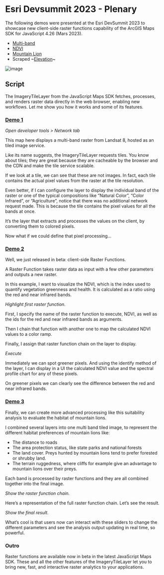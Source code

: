 # Esri Devsummit 2023 - Plenary

The following demos were presented at the Esri DevSummit 2023 to showcase new client-side raster functions capability of the ArcGIS Maps SDK for JavaScript 4.26 (Mars 2023).

- [Multi-band](https://2023-devsummit-plenary.netlify.app/multi-band.html)
- [NDVI](https://2023-devsummit-plenary.netlify.app/ndvi.html)
- [Mountain Lion](https://2023-devsummit-plenary.netlify.app/mountain-lion.html)
- Scraped ~[Elevation](https://2023-devsummit-plenary.netlify.app/elevation.html)~

![image](https://user-images.githubusercontent.com/1074239/228088048-3ceccb21-eb79-43f0-8f4a-c628dd5318d6.png)

## Script

The ImageryTileLayer from the JavaScript Maps SDK fetches, processes, and renders raster data directly in the web browser, enabling new workflows.
Let me show you how it works and some of its features.

### [Demo 1](https://2023-devsummit-plenary.netlify.app/multi-band.html)

_Open developer tools > Network tab_

This map here displays a multi-band raster from Landsat 8, hosted as an tiled image service.

Like its name suggests, the ImageryTileLayer requests tiles. You know about tiles; they are great because they are cacheable by the browser and the CDN and make the tile service scalable.

If we look at a tile, we can see that these are not images. In fact, each tile contains the actual pixel values from the raster at the tile resolution. 

Even better, if I can configure the layer to display the individual band of the raster or one of the typical compositions like “Natural Color”, “Color Infrared”, or “Agriculture”, notice that there was no additional network request made. This is because the tile contains the pixel values for all the bands at once.

It’s the layer that extracts and processes the values on the client, by converting them to colored pixels.

Now what if we could define that pixel processing…

### [Demo 2](https://2023-devsummit-plenary.netlify.app/ndvi.html)

Well, we just released in beta: client-side Raster Functions.

A Raster Function takes raster data as input with a few other parameters and outputs a new raster.

In this example, I want to visualize the NDVI, which is the index used to quantify vegetation greenness and health. It is calculated as a ratio using the red and near infrared bands.

_Highlight first raster function._

First, I specify the name of the raster function to execute, NDVI, as well as the ids for the red and near infrared bands as arguments.

Then I chain that function with another one to map the calculated NDVI values to a color ramp. 

Finally, I assign that raster function chain on the layer to display.

_Execute_

Immediately we can spot greener pixels. And using the identify method of the layer, I can display in a UI the calculated NDVI value and the spectral profile chart for any of these pixels.

On greener pixels we can clearly see the difference between the red and near infrared bands.

### [Demo 3](https://2023-devsummit-plenary.netlify.app/mountain-lion.html)

Finally, we can create more advanced processing like this suitability analysis to evaluate the habitat of mountain lions.

I combined several layers into one multi band tiled image, to represent the different habitat preferences of mountain lions like:
-	The distance to roads
-	The area protection status, like state parks and national forests
-	The land cover. Preys hunted by mountain lions tend to prefer forested or shrubby land.
-	The terrain ruggedness, where cliffs for example give an advantage to mountain lions over their preys.

Each band is processed by raster functions and they are all combined together into the final image.

_Show the raster function chain._

Here’s a representation of the full raster function chain. Let’s see the result.

_Show the final result._

What’s cool is that users now can interact with these sliders to change the different parameters and see the analysis output updating in real time, so powerful.

### Outro

Raster functions are available now in beta in the latest JavaScript Maps SDK. These and all the other features of the ImageryTileLayer let you to bring new, fast, and interactive raster analytics to your applications. 

